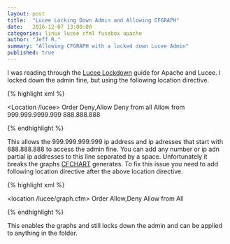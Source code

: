 ```yaml
---
layout: post
title:  "Lucee Locking Down Admin and Allowing CFGRAPH"
date:   2016-12-07 13:00:00
categories: linux lucee cfml fusebox apache
author: "Jeff R."
summary: "Allowing CFGRAPH with a locked down Lucee Admin"
published: true
---
```


I was reading through the [Lucee Lockdown][lockdown] guide for Apache and Lucee.  I locked down the admin fine, but using the following location directive.

{% highlight  xml %}

<Location /lucee>
  Order Deny,Allow
  Deny from all
  Allow from 999.999.9999.999 888.888.888
</Location>

{% endhighlight %}

This allows the 999.999.999.999 ip address and ip adresses that start with 888.888.888 to access the admin fine. You can add any number or ip adn partial ip addresses to this line separated by a space. Unfortunately it breaks the graphs [CFCHART][cfchart] generates.  To fix this issue you need to add following location directive after the above location directive.


{% highlight  xml %}

<location /lucee/graph.cfm>
  Order Allow,Deny
  Allow from All
</location>

{% endhighlight %}

This enables the graphs and still locks down the admin and can be applied to anything in the folder.


[lockdown]: http://docs.lucee.org/guides/cookbooks/lockdown-guide.html
[cfchart]: http://docs.lucee.org/reference/tags/chart.html
